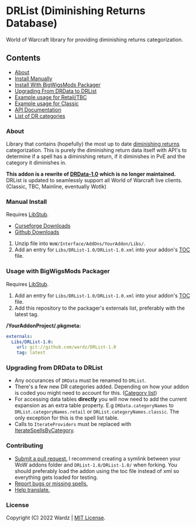 # DRList (Diminishing Returns Database)

World of Warcraft library for providing diminishing returns categorization.

## Contents

- [About](#about)
- [Install Manually](#manual-install)
- [Install With BigWigsMods Packager](#usage-with-bigwigmods-packager)
- [Upgrading From DRData to DRList](#upgrading-from-drdata-to-drlist)
- [Example usage for Retail/TBC](https://github.com/wardz/DRList-1.0/wiki/Example-Usage-Retail)
- [Example usage for Classic](https://github.com/wardz/DRList-1.0/wiki/Example-Usage-Classic)
- [API Documentation](https://wardz.github.io/DRList-1.0/)
- [List of DR categories](https://github.com/wardz/DRList-1.0/wiki/DR-Categories)

### About

Library that contains (hopefully) the most up to date [diminishing returns](https://wow.gamepedia.com/Diminishing_returns) categorization. This is purely the diminishing return data itself with API's to determine if a spell has a diminishing return, if it diminishes in PvE and the category it diminishes in.

**This addon is a rewrite of [DRData-1.0](https://www.wowace.com/projects/drdata-1-0) which is no longer maintained.**
DRList is updated to seamlessly support all World of Warcraft live clients. (Classic, TBC, Mainline, eventually Wotlk)

### Manual Install

Requires [LibStub](https://www.curseforge.com/wow/addons/libstub).

- [Curseforge Downloads](https://wow.curseforge.com/projects/drlist-1-0)
- [Github Downloads](https://github.com/wardz/DRList-1.0/releases)

1. Unzip file into `WoW/Interface/AddOns/YourAddon/Libs/`.
2. Add an entry for `Libs/DRList-1.0/DRList-1.0.xml` into your addon's [TOC](https://wowpedia.fandom.com/wiki/TOC_format) file.

### Usage with BigWigsMods Packager

Requires [LibStub](https://www.curseforge.com/wow/addons/libstub).

1. Add an entry for `Libs/DRList-1.0/DRList-1.0.xml` into your addon's [TOC](https://wowpedia.fandom.com/wiki/TOC_format) file.
2. Add this repository to the packager's externals list, preferably with the latest tag.

**/YourAddonProject/.pkgmeta:**

```yaml
externals:
  Libs/DRList-1.0:
    url: git://github.com/wardz/DRList-1.0
    tag: latest
```

### Upgrading from DRData to DRList

- Any occurances of `DRData` must be renamed to `DRList`.
- There's a few new DR categories added. Depending on how your addon is coded you might need to account for this. ([Category list](https://github.com/wardz/DRList-1.0/wiki/DR-Categories))
- For accessing data tables **directly** you will now need to add the current expansion as an extra table property.
  E.g `DRData.categoryNames` to `DRList.categoryNames.retail` or `DRList.categoryNames.classic`. The only exception for this is
  the spell list table.
- Calls to `IterateProviders` must be replaced with [IterateSpellsByCategory](https://github.com/wardz/DRList-1.0/blob/620a36fc1ccbfb399ead1b874b9a0fc648113b9c/DRList-1.0/DRList-1.0.lua#L347-L356).

### Contributing

- [Submit a pull request.](https://github.com/wardz/DRList-1.0/pulls)
  I recommend creating a symlink between your WoW addons folder and `DRList-1.0/DRList-1.0/` when forking.
  You should preferably load the addon using the toc file instead of xml so everything gets loaded for testing.
- [Report bugs or missing spells.](https://github.com/wardz/drlist-1.0/issues)
- [Help translate.](https://www.curseforge.com/wow/addons/drlist-1-0/localization)

### License

Copyright (C) 2022 Wardz | [MIT License](https://opensource.org/licenses/mit-license.php).
